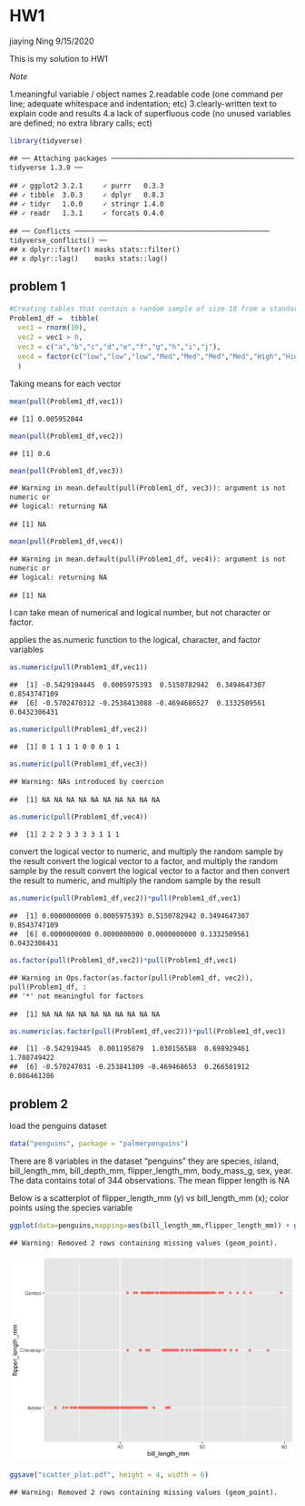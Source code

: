 HW1
================
jiaying Ning
9/15/2020

This is my solution to HW1

*Note*

1.meaningful variable / object names 2.readable code (one command per
line; adequate whitespace and indentation; etc) 3.clearly-written text
to explain code and results 4.a lack of superfluous code (no unused
variables are defined; no extra library calls;
    ect)

``` r
library(tidyverse)
```

    ## ── Attaching packages ───────────────────────────────────────────── tidyverse 1.3.0 ──

    ## ✓ ggplot2 3.2.1     ✓ purrr   0.3.3
    ## ✓ tibble  3.0.3     ✓ dplyr   0.8.3
    ## ✓ tidyr   1.0.0     ✓ stringr 1.4.0
    ## ✓ readr   1.3.1     ✓ forcats 0.4.0

    ## ── Conflicts ──────────────────────────────────────────────── tidyverse_conflicts() ──
    ## x dplyr::filter() masks stats::filter()
    ## x dplyr::lag()    masks stats::lag()

## problem 1

``` r
#Creating tables that contain a random sample of size 10 from a standard Normal distribution, a logical vector indicating whether elements of the sample are greater than 0,a character vector of length 10,a factor vector of length 10, with 3 different factor “levels”
Problem1_df =  tibble(
  vec1 = rnorm(10),
  vec2 = vec1 > 0,
  vec3 = c("a","b","c","d","e","f","g","h","i","j"),
  vec4 = factor(c("low","low","low","Med","Med","Med","Med","High","High","High"))
  )
```

Taking means for each
    vector

``` r
mean(pull(Problem1_df,vec1))
```

    ## [1] 0.005952044

``` r
mean(pull(Problem1_df,vec2))
```

    ## [1] 0.6

``` r
mean(pull(Problem1_df,vec3))
```

    ## Warning in mean.default(pull(Problem1_df, vec3)): argument is not numeric or
    ## logical: returning NA

    ## [1] NA

``` r
mean(pull(Problem1_df,vec4))
```

    ## Warning in mean.default(pull(Problem1_df, vec4)): argument is not numeric or
    ## logical: returning NA

    ## [1] NA

I can take mean of numerical and logical number, but not character or
factor.

applies the as.numeric function to the logical, character, and factor
variables

``` r
as.numeric(pull(Problem1_df,vec1))
```

    ##  [1] -0.5429194445  0.0005975393  0.5150782942  0.3494647307  0.8543747109
    ##  [6] -0.5702470312 -0.2538413088 -0.4694686527  0.1332509561  0.0432306431

``` r
as.numeric(pull(Problem1_df,vec2))
```

    ##  [1] 0 1 1 1 1 0 0 0 1 1

``` r
as.numeric(pull(Problem1_df,vec3))
```

    ## Warning: NAs introduced by coercion

    ##  [1] NA NA NA NA NA NA NA NA NA NA

``` r
as.numeric(pull(Problem1_df,vec4))
```

    ##  [1] 2 2 2 3 3 3 3 1 1 1

convert the logical vector to numeric, and multiply the random sample by
the result convert the logical vector to a factor, and multiply the
random sample by the result convert the logical vector to a factor and
then convert the result to numeric, and multiply the random sample by
the
    result

``` r
as.numeric(pull(Problem1_df,vec2))*pull(Problem1_df,vec1)
```

    ##  [1] 0.0000000000 0.0005975393 0.5150782942 0.3494647307 0.8543747109
    ##  [6] 0.0000000000 0.0000000000 0.0000000000 0.1332509561 0.0432306431

``` r
as.factor(pull(Problem1_df,vec2))*pull(Problem1_df,vec1)
```

    ## Warning in Ops.factor(as.factor(pull(Problem1_df, vec2)), pull(Problem1_df, :
    ## '*' not meaningful for factors

    ##  [1] NA NA NA NA NA NA NA NA NA NA

``` r
as.numeric(as.factor(pull(Problem1_df,vec2)))*pull(Problem1_df,vec1)
```

    ##  [1] -0.542919445  0.001195079  1.030156588  0.698929461  1.708749422
    ##  [6] -0.570247031 -0.253841309 -0.469468653  0.266501912  0.086461286

## problem 2

load the penguins dataset

``` r
data("penguins", package = "palmerpenguins")
```

There are 8 variables in the dataset “penguins” they are species,
island, bill\_length\_mm, bill\_depth\_mm, flipper\_length\_mm,
body\_mass\_g, sex, year. The data contains total of 344 observations.
The mean flipper length is NA

Below is a scatterplot of flipper\_length\_mm (y) vs bill\_length\_mm
(x); color points using the species
variable

``` r
ggplot(data=penguins,mapping=aes(bill_length_mm,flipper_length_mm)) + geom_point(data=penguins, aes(bill_length_mm,species),colour = "salmon")
```

    ## Warning: Removed 2 rows containing missing values (geom_point).

![](p8105_hw1_jn2761_files/figure-gfm/scatterplot-1.png)<!-- -->

``` r
ggsave("scatter_plot.pdf", height = 4, width = 6)
```

    ## Warning: Removed 2 rows containing missing values (geom_point).
